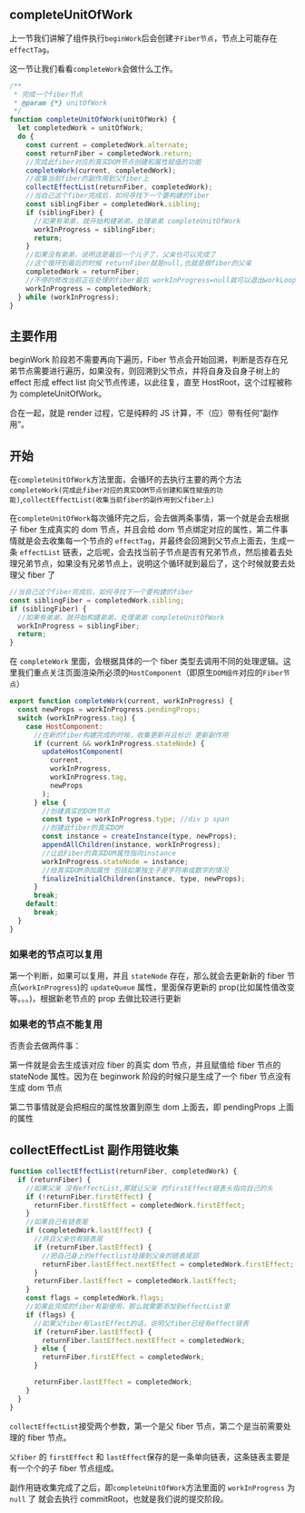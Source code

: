 ## completeUnitOfWork

上一节我们讲解了组件执行`beginWork`后会创建`子Fiber节点`，节点上可能存在`effectTag`。

这一节让我们看看`completeWork`会做什么工作。

```js
/**
 * 完成一个fiber节点
 * @param {*} unitOfWork
 */
function completeUnitOfWork(unitOfWork) {
  let completedWork = unitOfWork;
  do {
    const current = completedWork.alternate;
    const returnFiber = completedWork.return;
    //完成此fiber对应的真实DOM节点创建和属性赋值的功能
    completeWork(current, completedWork);
    //收集当前fiber的副作用到父fiber上
    collectEffectList(returnFiber, completedWork);
    //当自己这个fiber完成后，如何寻找下一个要构建的fiber
    const siblingFiber = completedWork.sibling;
    if (siblingFiber) {
      //如果有弟弟，就开始构建弟弟，处理弟弟 completeUnitOfWork
      workInProgress = siblingFiber;
      return;
    }
    //如果没有弟弟，说明这是最后一个儿子了，父亲也可以完成了
    //这个循环到最后的时候 returnFiber就是null,也就是根fiber的父亲
    completedWork = returnFiber;
    //不停的修改当前正在处理的fiber最后 workInProgress=null就可以退出workLoop了
    workInProgress = completedWork;
  } while (workInProgress);
}
```

## 主要作用

beginWork 阶段若不需要再向下遍历，Fiber 节点会开始回溯，判断是否存在兄弟节点需要进行遍历，如果没有，则回溯到父节点，并将自身及自身子树上的 effect 形成 effect list 向父节点传递，以此往复，直至 HostRoot，这个过程被称为 completeUnitOfWork。

合在一起，就是 render 过程，它是纯粹的 JS 计算，不（应）带有任何“副作用”。

## 开始

在`completeUnitOfWork`方法里面，会循环的去执行主要的两个方法 `completeWork(完成此fiber对应的真实DOM节点创建和属性赋值的功能)`,`collectEffectList(收集当前fiber的副作用到父fiber上)`

在`completeUnitOfWork`每次循环完之后，会去做两条事情，第一个就是会去根据子 fiber 生成真实的 dom 节点，并且会给 dom 节点绑定对应的属性，第二件事情就是会去收集每一个节点的 `effectTag`，并最终会回溯到父节点上面去，生成一条 `effectList` 链表，之后呢，会去找当前子节点是否有兄弟节点，然后接着去处理兄弟节点，如果没有兄弟节点上，说明这个循环就到最后了，这个时候就要去处理父 fiber 了

```js
//当自己这个fiber完成后，如何寻找下一个要构建的fiber
const siblingFiber = completedWork.sibling;
if (siblingFiber) {
  //如果有弟弟，就开始构建弟弟，处理弟弟 completeUnitOfWork
  workInProgress = siblingFiber;
  return;
}
```

在 `completeWork` 里面，会根据具体的一个 fiber 类型去调用不同的处理逻辑。这里我们重点关注页面渲染所必须的`HostComponent`（即原生`DOM组件`对应的`Fiber节点`）

```js
export function completeWork(current, workInProgress) {
  const newProps = workInProgress.pendingProps;
  switch (workInProgress.tag) {
    case HostComponent:
      //在新的fiber构建完成的时候，收集更新并且标识 更新副作用
      if (current && workInProgress.stateNode) {
        updateHostComponent(
          current,
          workInProgress,
          workInProgress.tag,
          newProps
        );
      } else {
        //创建真实的DOM节点
        const type = workInProgress.type; //div p span
        //创建此fiber的真实DOM
        const instance = createInstance(type, newProps);
        appendAllChildren(instance, workInProgress);
        //让此Fiber的真实DOM属性指向instance
        workInProgress.stateNode = instance;
        //给真实DOM添加属性 包括如果独生子是字符串或数字的情况
        finalizeInitialChildren(instance, type, newProps);
      }
      break;
    default:
      break;
  }
}
```

### 如果老的节点可以复用

第一个判断，如果可以复用，并且 `stateNode` 存在，那么就会去更新新的 fiber 节点(`workInProgress`)的 `updateQueue` 属性，里面保存更新的 prop(比如属性值改变等。。。)，根据新老节点的 prop 去做比较进行更新

### 如果老的节点不能复用

否责会去做两件事：

第一件就是会去生成该对应 fiber 的真实 dom 节点，并且赋值给 fiber 节点的 stateNode 属性。因为在 beginwork 阶段的时候只是生成了一个 fiber 节点没有生成 dom 节点

第二节事情就是会把相应的属性放置到原生 dom 上面去，即 pendingProps 上面的属性

## collectEffectList 副作用链收集

```js
function collectEffectList(returnFiber, completedWork) {
  if (returnFiber) {
    //如果父亲 没有effectList,那就让父亲 的firstEffect链表头指向自己的头
    if (!returnFiber.firstEffect) {
      returnFiber.firstEffect = completedWork.firstEffect;
    }
    //如果自己有链表尾
    if (completedWork.lastEffect) {
      //并且父亲也有链表尾
      if (returnFiber.lastEffect) {
        //把自己身上的effectlist挂接到父亲的链表尾部
        returnFiber.lastEffect.nextEffect = completedWork.firstEffect;
      }
      returnFiber.lastEffect = completedWork.lastEffect;
    }
    const flags = completedWork.flags;
    //如果此完成的fiber有副使用，那么就需要添加到effectList里
    if (flags) {
      //如果父fiber有lastEffect的话，说明父fiber已经有effect链表
      if (returnFiber.lastEffect) {
        returnFiber.lastEffect.nextEffect = completedWork;
      } else {
        returnFiber.firstEffect = completedWork;
      }

      returnFiber.lastEffect = completedWork;
    }
  }
}
```

`collectEffectList`接受两个参数，第一个是父 fiber 节点，第二个是当前需要处理的 fiber 节点。

`父fiber` 的 `firstEffect` 和 `lastEffect`保存的是一条单向链表，这条链表主要是有一个个的子 fiber 节点组成。

副作用链收集完成了之后，即`completeUnitOfWork`方法里面的 `workInProgress` 为 `null` 了 就会去执行 commitRoot，也就是我们说的提交阶段。
